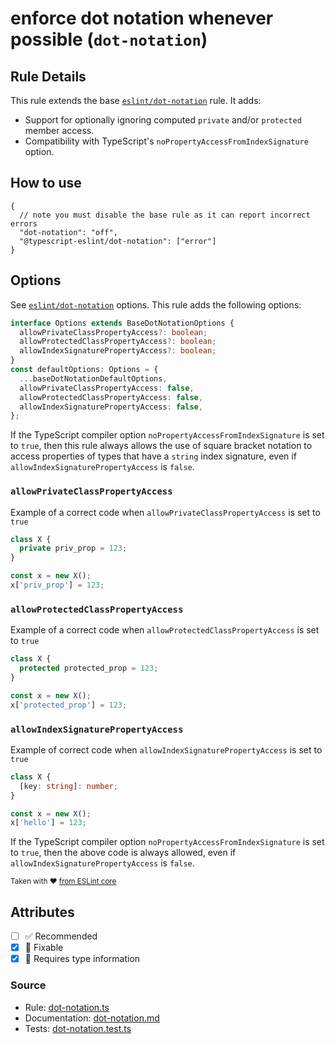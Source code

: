 # enforce dot notation whenever possible (`dot-notation`)

## Rule Details

This rule extends the base [`eslint/dot-notation`](https://eslint.org/docs/rules/dot-notation) rule.
It adds:

- Support for optionally ignoring computed `private` and/or `protected` member access.
- Compatibility with TypeScript's `noPropertyAccessFromIndexSignature` option.

## How to use

```jsonc
{
  // note you must disable the base rule as it can report incorrect errors
  "dot-notation": "off",
  "@typescript-eslint/dot-notation": ["error"]
}
```

## Options

See [`eslint/dot-notation`](https://eslint.org/docs/rules/dot-notation#options) options.
This rule adds the following options:

```ts
interface Options extends BaseDotNotationOptions {
  allowPrivateClassPropertyAccess?: boolean;
  allowProtectedClassPropertyAccess?: boolean;
  allowIndexSignaturePropertyAccess?: boolean;
}
const defaultOptions: Options = {
  ...baseDotNotationDefaultOptions,
  allowPrivateClassPropertyAccess: false,
  allowProtectedClassPropertyAccess: false,
  allowIndexSignaturePropertyAccess: false,
};
```

If the TypeScript compiler option `noPropertyAccessFromIndexSignature` is set to `true`, then this rule always allows the use of square bracket notation to access properties of types that have a `string` index signature, even if `allowIndexSignaturePropertyAccess` is `false`.

### `allowPrivateClassPropertyAccess`

Example of a correct code when `allowPrivateClassPropertyAccess` is set to `true`

```ts
class X {
  private priv_prop = 123;
}

const x = new X();
x['priv_prop'] = 123;
```

### `allowProtectedClassPropertyAccess`

Example of a correct code when `allowProtectedClassPropertyAccess` is set to `true`

```ts
class X {
  protected protected_prop = 123;
}

const x = new X();
x['protected_prop'] = 123;
```

### `allowIndexSignaturePropertyAccess`

Example of correct code when `allowIndexSignaturePropertyAccess` is set to `true`

```ts
class X {
  [key: string]: number;
}

const x = new X();
x['hello'] = 123;
```

If the TypeScript compiler option `noPropertyAccessFromIndexSignature` is set to `true`, then the above code is always allowed, even if `allowIndexSignaturePropertyAccess` is `false`.

<sup>

Taken with ❤️ [from ESLint core](https://github.com/eslint/eslint/blob/main/docs/rules/dot-notation.md)

</sup>

## Attributes

- [ ] ✅ Recommended
- [x] 🔧 Fixable
- [x] 💭 Requires type information

### Source

- Rule: [dot-notation.ts](https://github.com/typescript-eslint/typescript-eslint/blob/main/packages/eslint-plugin/src/rules/dot-notation.ts)
- Documentation: [dot-notation.md](https://github.com/typescript-eslint/typescript-eslint/blob/main/packages/eslint-plugin/docs/rules/dot-notation.md)
- Tests: [dot-notation.test.ts](https://github.com/typescript-eslint/typescript-eslint/blob/main/packages/eslint-plugin/tests/rules/dot-notation.test.ts)
